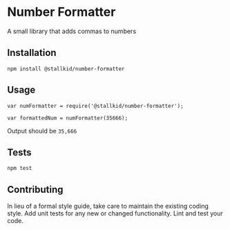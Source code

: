 Number Formatter
=========

A small library that adds commas to numbers

## Installation

  `npm install @stallkid/number-formatter`

## Usage

    var numFormatter = require('@stallkid/number-formatter');

    var formattedNum = numFormatter(35666);
  
  
  Output should be `35,666`


## Tests

  `npm test`

## Contributing

In lieu of a formal style guide, take care to maintain the existing coding style. Add unit tests for any new or changed functionality. Lint and test your code.